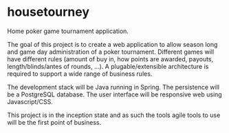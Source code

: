 # housetourney
Home poker game tournament application.

The goal of this project is to create a web application to allow season long and game day administration of a poker tournament. Different games will have different rules (amount of buy in, how points are awarded, payouts, length/blinds/antes of rounds, ...). A plugable/extensible architecture is required to support a wide range of business rules.

The development stack will be Java running in Spring.
The persistence will be a PostgreSQL database.
The user interface will be responsive web using Javascript/CSS.

This project is in the inception state and as such the tools agile tools to use will be the first point of business.
 

